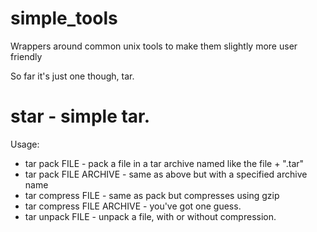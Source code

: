 simple_tools
============

Wrappers around common unix tools to make them slightly more user friendly

So far it's just one though, tar.

star - simple tar.
=======

Usage:
* tar pack FILE - pack a file in a tar archive named like the file + ".tar"
* tar pack FILE ARCHIVE - same as above but with a specified archive name
* tar compress FILE - same as pack but compresses using gzip
* tar compress FILE ARCHIVE - you've got one guess.
* tar unpack FILE - unpack a file, with or without compression.
